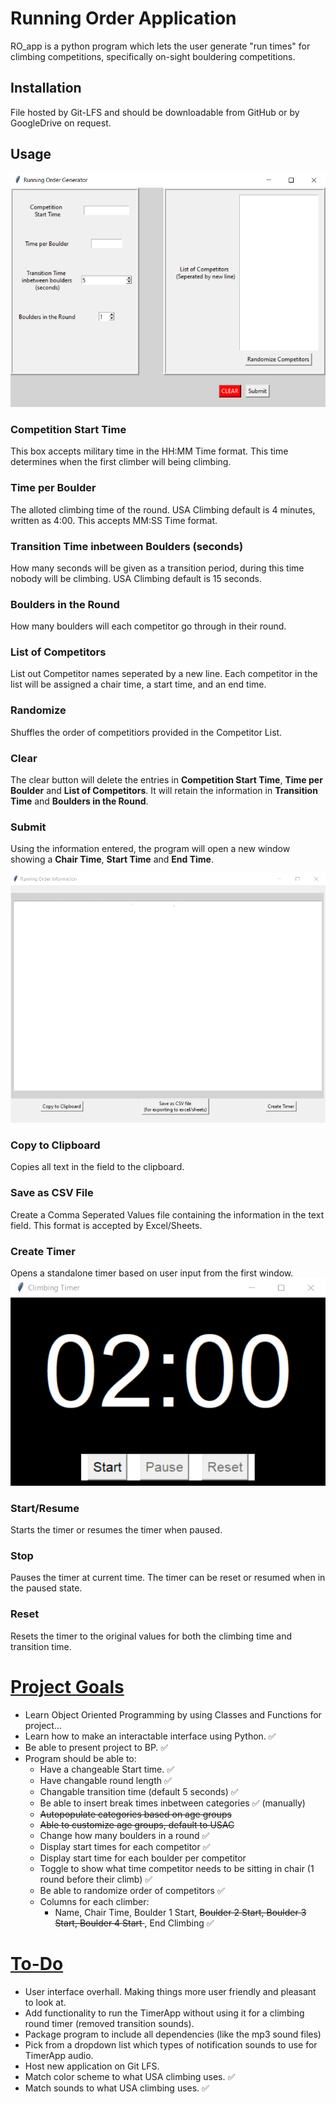 # Running Order Application
RO_app is a python program which lets the user generate "run times" for climbing competitions, specifically on-sight bouldering competitions.

## Installation
File hosted by Git-LFS and should be downloadable from GitHub or by GoogleDrive on request.

## Usage
![new_window](new_window.PNG)

### Competition Start Time
This box accepts military time in the HH:MM Time format. This time determines when the first climber will being climbing.

### Time per Boulder
The alloted climbing time of the round. USA Climbing default is 4 minutes, written as 4:00. This accepts MM:SS Time format.

### Transition Time inbetween Boulders (seconds)
How many seconds will be given as a transition period, during this time nobody will be climbing. USA Climbing default is 15 seconds.

### Boulders in the Round
How many boulders will each competitor go through in their round.

### List of Competitors
List out Competitor names seperated by a new line. Each competitor in the list will be assigned a chair time, a start time, and an end time.

### Randomize
Shuffles the order of competitiors provided in the Competitor List.

### Clear
The clear button will delete the entries in **Competition Start Time**, **Time per Boulder** and **List of Competitors**. It will retain the information in **Transition Time** and **Boulders in the Round**.

### Submit
Using the information entered, the program will open a new window showing a **Chair Time**, **Start Time** and **End Time**.


![second_window](new_secondwindow.PNG)

### Copy to Clipboard
Copies all text in the field to the clipboard.

### Save as CSV File
Create a Comma Seperated Values file containing the information in the text field. This format is accepted by Excel/Sheets.

### Create Timer
Opens a standalone timer based on user input from the first window.
![timer_window](new_timerwindow.png)

### Start/Resume
Starts the timer or resumes the timer when paused.

### Stop
Pauses the timer at current time. The timer can be reset or resumed when in the paused state.

### Reset
Resets the timer to the original values for both the climbing time and transition time.



# **<u>Project Goals</u>**
* Learn Object Oriented Programming by using Classes and Functions for project...
* Learn how to make an interactable interface using Python. &#x2705;
* Be able to present project to BP. &#x2705;
* Program should be able to:
    * Have a changeable Start time. &#x2705;
    * Have changable round length &#x2705;
    * Changable transition time (default 5 seconds) &#x2705;
    * Be able to insert break times inbetween categories &#x2705; (manually)
    * <s>Autopopulate categories based on age groups</s>
    * <s>Able to customize age groups, default to USAC </s>
    * Change how many boulders in a round &#x2705;
    * Display start times for each competitor &#x2705;
    * Display start time for each boulder per competitor
    * Toggle to show what time competitor needs to be sitting in chair (1 round before their climb) &#x2705;
    * Be able to randomize order of competitors &#x2705;
    * Columns for each climber:
        * Name, Chair Time, Boulder 1 Start, <s>Boulder 2 Start, Boulder 3 Start, Boulder 4 Start </s>, End Climbing &#x2705;

# **<u>To-Do</u>**
* User interface overhall. Making things more user friendly and pleasant to look at.
* Add functionality to run the TimerApp without using it for a climbing round timer (removed transition sounds).
* Package program to include all dependencies (like the mp3 sound files)
* Pick from a dropdown list which types of notification sounds to use for TimerApp audio.
* Host new application on Git LFS.
* Match color scheme to what USA climbing uses. &#x2705;
* Match sounds to what USA climbing uses. &#x2705;